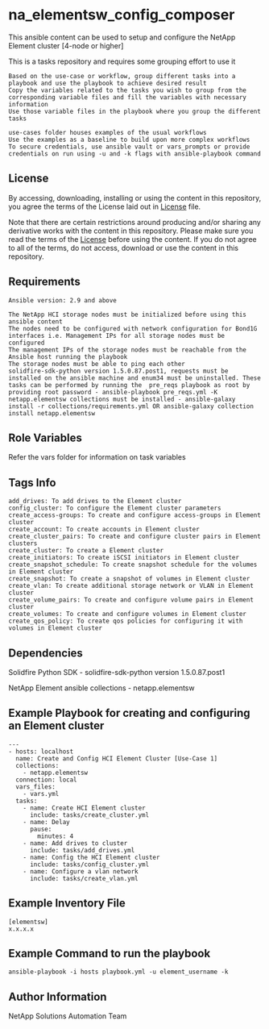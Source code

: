 na_elementsw_config_composer
=========


This ansible content can be used to setup and configure the NetApp Element cluster [4-node or higher]

This is a tasks repository and requires some grouping effort to use it

    Based on the use-case or workflow, group different tasks into a playbook and use the playbook to achieve desired result
    Copy the variables related to the tasks you wish to group from the corresponding variable files and fill the variables with necessary information
    Use those variable files in the playbook where you group the different tasks
    
    use-cases folder houses examples of the usual workflows
    Use the examples as a baseline to build upon more complex workflows 
    To secure credentials, use ansible vault or vars_prompts or provide credentials on run using -u and -k flags with ansible-playbook command

License
------

By accessing, downloading, installing or using the content in this repository, you agree the terms of the License laid out in [License](license.txt) file.

Note that there are certain restrictions around producing and/or sharing any derivative works with the content in this repository. Please make sure you read the terms of the [License](license.txt) before using the content. If you do not agree to all of the terms, do not access, download or use the content in this repository.

Requirements
------------

    Ansible version: 2.9 and above

    The NetApp HCI storage nodes must be initialized before using this ansible content
    The nodes need to be configured with network configuration for Bond1G interfaces i.e. Management IPs for all storage nodes must be configured
    The management IPs of the storage nodes must be reachable from the Ansible host running the playbook
    The storage nodes must be able to ping each other
    solidfire-sdk-python version 1.5.0.87.post1, requests must be installed on the ansible machine and enum34 must be uninstalled. These tasks can be performed by running the  pre_reqs playbook as root by providing root password - ansible-playbook pre_reqs.yml -K  
    netapp.elementsw collections must be installed - ansible-galaxy install -r collections/requirements.yml OR ansible-galaxy collection install netapp.elementsw
 

Role Variables
--------------


Refer the vars folder for information on task variables


Tags Info
---------

    add_drives: To add drives to the Element cluster
    config_cluster: To configure the Element cluster parameters
    create_access-groups: To create and configure access-groups in Element cluster
    create_account: To create accounts in Element cluster
    create_cluster_pairs: To create and configure cluster pairs in Element clusters
    create_cluster: To create a Element cluster
    create_initiators: To create iSCSI initiators in Element cluster
    create_snapshot_schedule: To create snapshot schedule for the volumes in Element cluster
    create_snapshot: To create a snapshot of volumes in Element cluster
    create_vlan: To create additional storage network or VLAN in Element cluster
    create_volume_pairs: To create and configure volume pairs in Element cluster
    create_volumes: To create and configure volumes in Element cluster
    create_qos_policy: To create qos policies for configuring it with volumes in Element cluster


Dependencies
------------

Solidfire Python SDK - solidfire-sdk-python version 1.5.0.87.post1

NetApp Element ansible collections - netapp.elementsw

Example Playbook for creating and configuring an Element cluster
----------------

    ---
    - hosts: localhost
      name: Create and Config HCI Element Cluster [Use-Case 1]
      collections:
        - netapp.elementsw
      connection: local
      vars_files:
        - vars.yml
      tasks:
        - name: Create HCI Element cluster
          include: tasks/create_cluster.yml
        - name: Delay
          pause:
            minutes: 4
        - name: Add drives to cluster
          include: tasks/add_drives.yml
        - name: Config the HCI Element cluster
          include: tasks/config_cluster.yml
        - name: Configure a vlan network
          include: tasks/create_vlan.yml

Example Inventory File  
----------------------

    [elementsw]
    x.x.x.x

Example Command to run the playbook
----------------

    ansible-playbook -i hosts playbook.yml -u element_username -k

Author Information
------------------

NetApp Solutions Automation Team

